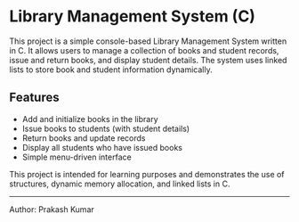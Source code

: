 # Library Management System (C)

This project is a simple console-based Library Management System written in C. It allows users to manage a collection of books and student records, issue and return books, and display student details. The system uses linked lists to store book and student information dynamically.

## Features

- Add and initialize books in the library
- Issue books to students (with student details)
- Return books and update records
- Display all students who have issued books
- Simple menu-driven interface

This project is intended for learning purposes and demonstrates the use of structures, dynamic memory allocation, and linked lists in C.

---

Author: Prakash Kumar